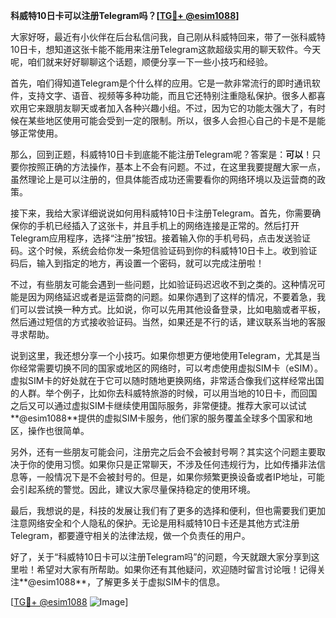 **科威特10日卡可以注册Telegram吗？[[TG💪+ @esim1088](https://t.me/s/esim1088)]**

大家好呀，最近有小伙伴在后台私信问我，自己刚从科威特回来，带了一张科威特10日卡，想知道这张卡能不能用来注册Telegram这款超级实用的聊天软件。今天呢，咱们就来好好聊聊这个话题，顺便分享一下一些小技巧和经验。

首先，咱们得知道Telegram是个什么样的应用。它是一款非常流行的即时通讯软件，支持文字、语音、视频等多种功能，而且它还特别注重隐私保护。很多人都喜欢用它来跟朋友聊天或者加入各种兴趣小组。不过，因为它的功能太强大了，有时候在某些地区使用可能会受到一定的限制。所以，很多人会担心自己的卡是不是能够正常使用。

那么，回到正题，科威特10日卡到底能不能注册Telegram呢？答案是：**可以**！只要你按照正确的方法操作，基本上不会有问题。不过，在这里我要提醒大家一点，虽然理论上是可以注册的，但具体能否成功还需要看你的网络环境以及运营商的政策。

接下来，我给大家详细说说如何用科威特10日卡注册Telegram。首先，你需要确保你的手机已经插入了这张卡，并且手机上的网络连接是正常的。然后打开Telegram应用程序，选择“注册”按钮。接着输入你的手机号码，点击发送验证码。这个时候，系统会给你发一条短信验证码到你的科威特10日卡上。收到验证码后，输入到指定的地方，再设置一个密码，就可以完成注册啦！

不过，有些朋友可能会遇到一些问题，比如验证码迟迟收不到之类的。这种情况可能是因为网络延迟或者是运营商的问题。如果你遇到了这样的情况，不要着急，我们可以尝试换一种方式。比如说，你可以先用其他设备登录，比如电脑或者平板，然后通过短信的方式接收验证码。当然，如果还是不行的话，建议联系当地的客服寻求帮助。

说到这里，我还想分享一个小技巧。如果你想更方便地使用Telegram，尤其是当你经常需要切换不同的国家或地区的网络时，可以考虑使用虚拟SIM卡（eSIM）。虚拟SIM卡的好处就在于它可以随时随地更换网络，非常适合像我们这样经常出国的人群。举个例子，比如你去科威特旅游的时候，可以用当地的10日卡，而回国之后又可以通过虚拟SIM卡继续使用国际服务，非常便捷。推荐大家可以试试**@esim1088**提供的虚拟SIM卡服务，他们家的服务覆盖全球多个国家和地区，操作也很简单。

另外，还有一些朋友可能会问，注册完之后会不会被封号啊？其实这个问题主要取决于你的使用习惯。如果你只是正常聊天，不涉及任何违规行为，比如传播非法信息等，一般情况下是不会被封号的。但是，如果你频繁更换设备或者IP地址，可能会引起系统的警觉。因此，建议大家尽量保持稳定的使用环境。

最后，我想说的是，科技的发展让我们有了更多的选择和便利，但也需要我们更加注意网络安全和个人隐私的保护。无论是用科威特10日卡还是其他方式注册Telegram，都要遵守相关的法律法规，做一个负责任的用户。

好了，关于“科威特10日卡可以注册Telegram吗”的问题，今天就跟大家分享到这里啦！希望对大家有所帮助。如果你还有其他疑问，欢迎随时留言讨论哦！记得关注**@esim1088**，了解更多关于虚拟SIM卡的信息。

[[TG💪+ @esim1088](https://t.me/s/esim1088) ![Image](https://i.postimg.cc/4NQfJmqS/Snipaste-2025-05-13-00-14-12.png)]